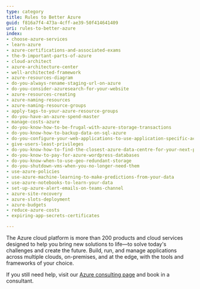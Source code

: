 ```yaml
---
type: category
title: Rules to Better Azure
guid: f816a7f4-473a-4cff-ae39-50f414641409
uri: rules-to-better-azure
index:
- choose-azure-services
- learn-azure
- azure-certifications-and-associated-exams 
- the-9-important-parts-of-azure
- cloud-architect
- azure-architecture-center
- well-architected-framework
- azure-resources-diagram
- do-you-always-rename-staging-url-on-azure
- do-you-consider-azuresearch-for-your-website
- azure-resources-creating
- azure-naming-resources
- azure-naming-resource-groups
- apply-tags-to-your-azure-resource-groups
- do-you-have-an-azure-spend-master
- manage-costs-azure
- do-you-know-how-to-be-frugal-with-azure-storage-transactions
- do-you-know-how-to-backup-data-on-sql-azure
- do-you-configure-your-web-applications-to-use-application-specific-accounts-for-database-access
- give-users-least-privileges
- do-you-know-how-to-find-the-closest-azure-data-centre-for-your-next-project
- do-you-know-to-pay-for-azure-wordpress-databases
- do-you-know-when-to-use-geo-redundant-storage
- do-you-shutdown-vms-when-you-no-longer-need-them
- use-azure-policies
- use-azure-machine-learning-to-make-predictions-from-your-data
- use-azure-notebooks-to-learn-your-data
- set-up-azure-alert-emails-on-teams-channel
- azure-site-recovery
- azure-slots-deployment
- azure-budgets
- reduce-azure-costs
- expiring-app-secrets-certificates

---
```


The Azure cloud platform is more than 200 products and cloud services designed to help you bring new solutions to life—to solve today's challenges and create the future. Build, run, and manage applications across multiple clouds, on-premises, and at the edge, with the tools and frameworks of your choice.

If you still need help, visit our [Azure consulting page](https://www.ssw.com.au/ssw/Consulting/Azure.aspx) and book in a consultant.
